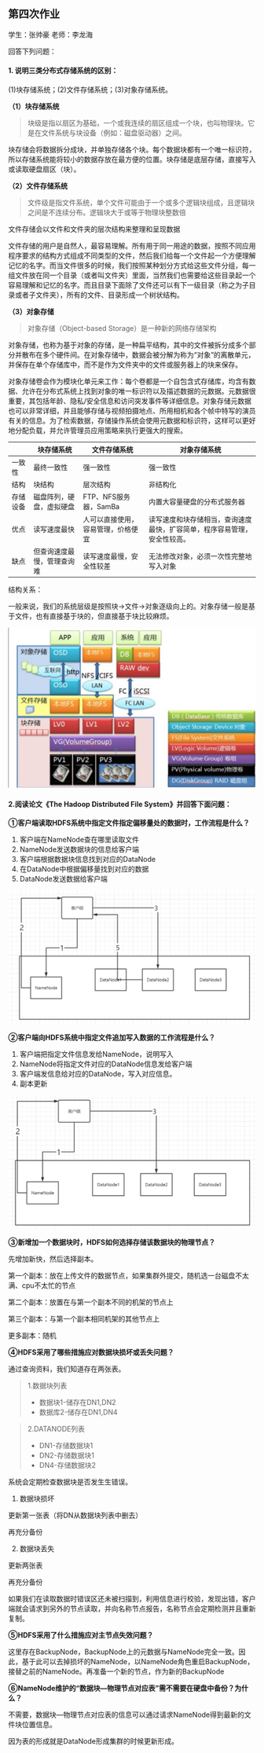 ## 第四次作业

学生：张帅豪						老师：李龙海

回答下列问题：

#### 1. 说明三类分布式存储系统的区别：

(1)块存储系统；(2)文件存储系统；(3)对象存储系统。

**（1）块存储系统**

> 块级是指以扇区为基础，一个或我连续的扇区组成一个块，也叫物理块。它是在文件系统与块设备（例如：磁盘驱动器）之间。

块存储会将数据拆分成块，并单独存储各个块。每个数据块都有一个唯一标识符，所以存储系统能将较小的数据存放在最方便的位置。块存储是底层存储，直接写入或读取硬盘扇区（块）。

**（2）文件存储系统**

> 文件级是指文件系统，单个文件可能由于一个或多个逻辑块组成，且逻辑块之间是不连续分布。逻辑块大于或等于物理块整数倍

文件存储会以文件和文件夹的层次结构来整理和呈现数据

文件存储的用户是自然人，最容易理解。所有用于同一用途的数据，按照不同应用程序要求的结构方式组成不同类型的文件，然后我们给每一个文件起一个方便理解记忆的名字。而当文件很多的时候，我们按照某种划分方式给这些文件分组，每一组文件放在同一个目录（或者叫文件夹）里面，当然我们也需要给这些目录起一个容易理解和记忆的名字。而且目录下面除了文件还可以有下一级目录（称之为子目录或者子文件夹），所有的文件、目录形成一个树状结构。

**（3）对象存储**

> 对象存储（Object-based Storage）是一种新的网络存储架构

对象存储，也称为基于对象的存储，是一种扁平结构，其中的文件被拆分成多个部分并散布在多个硬件间。在对象存储中，数据会被分解为称为“对象”的离散单元，并保存在单个存储库中，而不是作为文件夹中的文件或服务器上的块来保存。

对象存储卷会作为模块化单元来工作：每个卷都是一个自包含式存储库，均含有数据、允许在分布式系统上找到对象的唯一标识符以及描述数据的元数据。元数据很重要，其包括年龄、隐私/安全信息和访问突发事件等详细信息。对象存储元数据也可以非常详细，并且能够存储与视频拍摄地点、所用相机和各个帧中特写的演员有关的信息。为了检索数据，存储操作系统会使用元数据和标识符，这样可以更好地分配负载，并允许管理员应用策略来执行更强大的搜索。

|          | 块存储系统                 | 文件存储系统                       | 对象存储系统                                                 |
| -------- | -------------------------- | ---------------------------------- | ------------------------------------------------------------ |
| 一致性   | 最终一致性                 | 强一致性                           | 强一致性                                                     |
| 结构     | 块结构                     | 层次结构                           | 非结构化                                                     |
| 存储设备 | 磁盘阵列，硬盘，虚拟硬盘   | FTP、NFS服务器，SamBa              | 内置大容量硬盘的分布式服务器                                 |
| 优点     | 读写速度最快               | 人可以直接使用，容易管理，价格便宜 | 读写速度和块存储相当，查询速度最快，扩容简单，程序容易管理，安全性较高。 |
| 缺点     | 但查询速度最慢，管理查询难 | 读写速度最慢，安全性较差           | 无法修改对象，必须一次性完整地写入对象                       |

结构关系：

一般来说，我们的系统层级是按照块->文件->对象逐级向上的。对象存储一般是基于文件，也有直接基于块的，但直接基于块比较麻烦。

<img src="作业.assets/image-20210527170424265.png" alt="image-20210527170424265" style="zoom:50%;" />



#### 2.阅读论文《The Hadoop Distributed File System》并回答下面问题：

**①客户端读取HDFS系统中指定文件指定偏移量处的数据时，工作流程是什么？**

1. 客户端在NameNode查在哪里读取文件
2. NameNode发送数据块的信息给客户端
3. 客户端根据数据块信息找到对应的DataNode
4. 在DataNode中根据偏移量找到对应的数据
5. DataNode发送数据给客户端

<img src="作业.assets/image-20210527174101967.png" alt="image-20210527174101967" style="zoom: 50%;" />

**②客户端向HDFS系统中指定文件追加写入数据的工作流程是什么？**

1. 客户端把指定文件信息发给NameNode，说明写入
2. NameNode将指定文件对应的DataNode信息发给客户端
3. 客户端发信息给对应的DataNode，写入对应信息。
4. 副本更新

<img src="作业.assets/image-20210527174152242.png" alt="image-20210527174152242" style="zoom:50%;" />

**③新增加一个数据块时，HDFS如何选择存储该数据块的物理节点？**

先增加新快，然后选择副本。

第一个副本：放在上传文件的数据节点，如果集群外提交，随机选一台磁盘不太满、cpu不太忙的节点

第二个副本：放置在与第一个副本不同的机架的节点上

第三个副本：与第一个副本相同机架的其他节点上

更多副本：随机

**④HDFS采用了哪些措施应对数据块损坏或丢失问题？**

通过查询资料，我们知道存在两张表。

> 1.数据块列表
>
> - 数据块1-储存在DN1,DN2
> - 数据库2-储存在DN1,DN4

> 2.DATANODE列表
>
> - DN1-存储数据块1
> - DN2-存储数据块1
> - DN4-存储数据块2

系统会定期检查数据块是否发生生错误。

1. 数据块损坏

更新第一张表（将DN从数据块列表中删去）

再充分备份

2. 数据块丢失

更新两张表

再充分备份

如果我们在读取数据时错误区还未被扫描到，利用信息进行校验，发现出错，客户端就会请求到另外的节点读取，并向名称节点报告，名称节点会定期检测并且重新复制。

**⑤HDFS采用了什么措施应对主节点失效问题？**

这里存在BackupNode，BackupNode上的元数据与NameNode完全一致。因此，基于此可以去掉损坏的NameNode，以NameNode角色重启BackupNode，接替之前的NameNode。再准备一个新的节点，作为新的BackupNode

**⑥NameNode维护的“数据块—物理节点对应表”需不需要在硬盘中备份？为什么？**

不需要，数据块—物理节点对应表的信息可以通过请求NameNode得到最新的文件块位置信息。

因为表的形成就是DataNode形成集群的时候更新形成。


